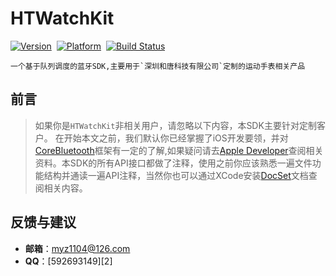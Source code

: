 # HTWatchKit


[![Version](https://img.shields.io/badge/version-1.0.0-brightgreen.svg)](https://github.com/myz1104/HTWatchKit)&nbsp;
[![Platform](https://img.shields.io/badge/platform-iOS%208.0-orange.svg)](https://github.com/myz1104/HTWatchKit)&nbsp;
[![Build Status](https://img.shields.io/badge/build-passing-red.svg)](https://github.com/myz1104/HTWatchKit)&nbsp;

```
一个基于队列调度的蓝牙SDK,主要用于`深圳和唐科技有限公司`定制的运动手表相关产品
```

## 前言

>如果你是`HTWatchKit`非相关用户，请忽略以下内容，本SDK主要针对定制客户。
>在开始本文之前，我们默认你已经掌握了iOS开发要领，并对 [CoreBluetooth](https://developer.apple.com/documentation/corebluetooth)框架有一定的了解,如果疑问请去[Apple Developer](https://developer.apple.com/documentation)查阅相关资料。本SDK的所有API接口都做了注释，使用之前你应该熟悉一遍文件功能结构并通读一遍API注释，当然你也可以通过XCode安装[DocSet](https://github.com/myz1104/HTWatchKit)文档查阅相关内容。


## 反馈与建议
- **邮箱**：<myz1104@126.com>
- **QQ**：[592693149][2]
